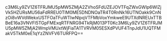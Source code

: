 c3M6Ly9ZV1Z6TFRJMU5pMW5ZMjA2ZVhoSFdUZEJOVTFqZWxGWlp6WlZjVk5HZURsMU56aFdRREU0TlM0ME5DNDNOaTR4T0RnNk16UTNOakk9CnNzOi8vWVdWekxUSTFOaTFuWTIwNlpqVTFMbVoxYmkweE9UTXdNREUxTTBBeE16a3VNVFl5TGpFMExqRTFNRG94TkRjM013PT0Kc3M6Ly9ZV1Z6TFRJMU5pMW5ZMjA2WmpVMUxtWjFiaTA1TVRVM05ESXdPVUF4TnpJdU1UQTFMakV5TkM0eE1qYzZNVFV6TURFPQ==